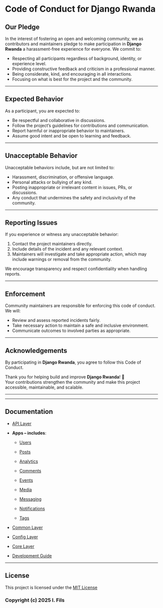 # Code of Conduct for Django Rwanda

## Our Pledge

In the interest of fostering an open and welcoming community, we as contributors and maintainers pledge to make participation in **Django Rwanda** a harassment-free experience for everyone. We commit to:

- Respecting all participants regardless of background, identity, or experience level.
- Providing constructive feedback and criticism in a professional manner.
- Being considerate, kind, and encouraging in all interactions.
- Focusing on what is best for the project and the community.

---

## Expected Behavior

As a participant, you are expected to:

- Be respectful and collaborative in discussions.
- Follow the project’s guidelines for contributions and communication.
- Report harmful or inappropriate behavior to maintainers.
- Assume good intent and be open to learning and feedback.

---

## Unacceptable Behavior

Unacceptable behaviors include, but are not limited to:

- Harassment, discrimination, or offensive language.
- Personal attacks or bullying of any kind.
- Posting inappropriate or irrelevant content in issues, PRs, or discussions.
- Any conduct that undermines the safety and inclusivity of the community.

---

## Reporting Issues

If you experience or witness any unacceptable behavior:

1. Contact the project maintainers directly.
2. Include details of the incident and any relevant context.
3. Maintainers will investigate and take appropriate action, which may include warnings or removal from the community.

We encourage transparency and respect confidentiality when handling reports.

---

## Enforcement

Community maintainers are responsible for enforcing this code of conduct. We will:

- Review and assess reported incidents fairly.
- Take necessary action to maintain a safe and inclusive environment.
- Communicate outcomes to involved parties as appropriate.

---

## Acknowledgements

By participating in **Django Rwanda**, you agree to follow this Code of Conduct.  

Thank you for helping build and improve **Django Rwanda**! 🚀  
Your contributions strengthen the community and make this project accessible, maintainable, and scalable.

--- 

---

## Documentation

- [API Layer](./docs/api.md)

-  **Apps – includes**:

    - [Users](./docs/apps/users.md)

    - [Posts](./docs/apps/posts.md)

    - [Analytics](./docs/apps/analytics.md)

    - [Comments](./docs/apps/comments.md)

    - [Events](./docs/apps/event.md)

    - [Media](./docs/apps/media.md)

    - [Messaging](./docs/apps/messaging.md)

    - [Notifications](./docs/apps/notification.md)

    - [Tags](./docs/apps/tags.md)

- [Common Layer](./docs/common.md)

- [Config Layer](./docs/config.md)

- [Core Layer](./docs/core.md)

- [Development Guide](./DEVELOPMENT_GUIDE.md)

---

## License

This project is licensed under the [MIT License](./LICENSE)

### Copyright (c) 2025 I. Fils

